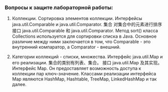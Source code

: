 ### Вопросы к защите лабораторной работы:
1. Коллекции. Сортировка элементов коллекции. Интерфейсы java.util.Comparable и java.util.Comparator. 集合 对集合中的元素进行排序 接口 java.util.Comparable 和 java.util.Comparator.
Метод sort() класса Collections используется для сортировки списка в Java. Основное различие между ними заключается в том, что Comparable - это внутренний компаратор, а Comparator - внешний.

2. Категории коллекций - списки, множества. Интерфейс java.util.Map и его реализации. 集合的类别有列表、集合。 接口 java.util.Map 及其实现。
Интерфейс Map. Он предоставляет возможность доступа к коллекции пар ключ-значение. Классами реализации интерфейса Map являются HashMap, Hashtable, TreeMap, LinkedHashMap и так далее.